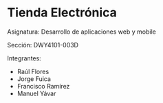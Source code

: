 # Tienda Electrónica
Asignatura: Desarrollo de aplicaciones web y mobile

Sección: DWY4101-003D

Integrantes:

* Raúl Flores
* Jorge Fuica
* Francisco Ramírez
* Manuel Yávar
